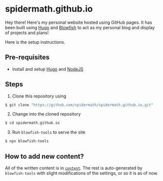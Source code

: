 # spidermath.github.io

Hey there! Here's my personal website hosted using GitHub pages. It has been built using [Hugo](https://gohugo.io) and [Blowfish](https://blowfish.pages) to act as my personal blog and display of projects and plans!  

Here is the setup instructions.

## Pre-requisites

- Install and setup [Hugo](https://gohugo.io) and [NodeJS](https://nodejs.org)

## Steps

1. Clone this repository using
```sh
$ git clone "https://github.com/spidermath/spidermath.github.io.git"
```
2. Change into the cloned repository
```sh
$ cd spidermath.github.io
```
3. Run `blowfish-tools` to serve the site
```sh
$ npx blowfish-tools
```

## How to add new content?

All of the written content is in [`content`](./content/). The rest is auto-generated by `blowfish-tools` with slight modifications of the settings, or so it is as of now.